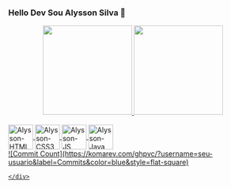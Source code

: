 ### Hello Dev Sou Alysson Silva 👋

<div align="center">
  <a href="https://github.com/AlyssonSilvahub">
  <img height="180em" src="https://github-readme-stats.vercel.app/api?username=AlyssonSilvahub&show_icons=true&theme=radical&include_all_commits=true&count_private=true"/>
  <img height="180em" src="https://github-readme-stats.vercel.app/api/top-langs/?username=Alyssonsilvahub&layout=compact&langs_count=7&theme=radical"/>
</div>
  
  <div style="display: inline_block"><br>
    <img align="center" alt="Alysson-HTML" height="50" width="50" <img src="https://cdn.jsdelivr.net/gh/devicons/devicon/icons/html5/html5-original-wordmark.svg" />
    <img align="center" alt="Alysson-CSS3" height="50" width="50" <img src="https://cdn.jsdelivr.net/gh/devicons/devicon/icons/css3/css3-original-wordmark.svg" />
    <img align="center" alt="Alysson-JS" height="50" width="50" <img src="https://cdn.jsdelivr.net/gh/devicons/devicon/icons/javascript/javascript-original.svg" />
     <img align="center" alt="Alysson-Java" height="50" width="50" <img src="https://cdn.jsdelivr.net/gh/devicons/devicon/icons/java/java-original.svg" />
    </div>
    
  
   <div>![Commit Count](https://komarev.com/ghpvc/?username=seu-usuario&label=Commits&color=blue&style=flat-square)

    </div>

  
